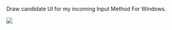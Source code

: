 Draw candidate UI for my incoming Input Method For Windows.

![](https://i.imgur.com/HAaogdx.png)


